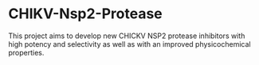 # CHIKV-Nsp2-Protease
This project aims to develop new CHICKV NSP2 protease inhibitors with high potency and selectivity as well as with an improved physicochemical properties.
